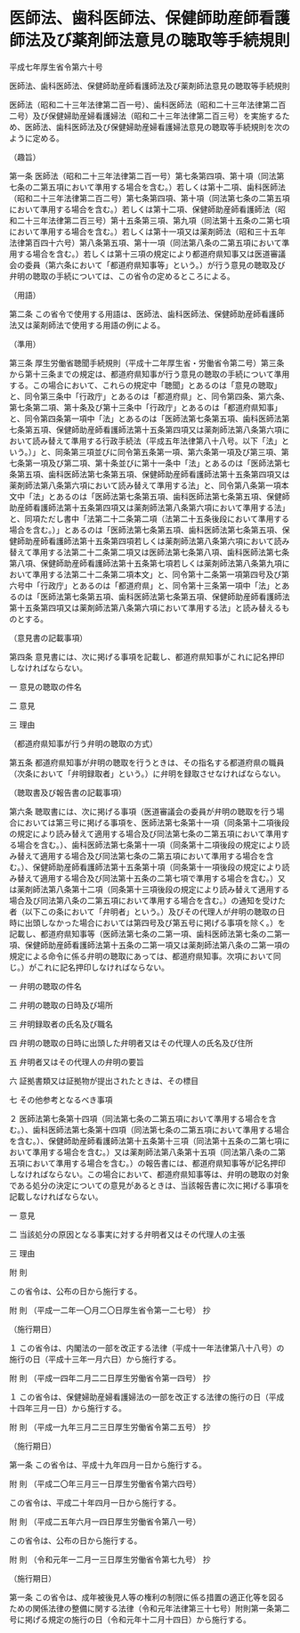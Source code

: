 # 医師法、歯科医師法、保健師助産師看護師法及び薬剤師法意見の聴取等手続規則

平成七年厚生省令第六十号

医師法、歯科医師法、保健師助産師看護師法及び薬剤師法意見の聴取等手続規則

医師法（昭和二十三年法律第二百一号）、歯科医師法（昭和二十三年法律第二百二号）及び保健婦助産婦看護婦法（昭和二十三年法律第二百三号）を実施するため、医師法、歯科医師法及び保健婦助産婦看護婦法意見の聴取等手続規則を次のように定める。

（趣旨）

第一条 医師法（昭和二十三年法律第二百一号）第七条第四項、第十項（同法第七条の二第五項において準用する場合を含む。）若しくは第十二項、歯科医師法（昭和二十三年法律第二百二号）第七条第四項、第十項（同法第七条の二第五項において準用する場合を含む。）若しくは第十二項、保健師助産師看護師法（昭和二十三年法律第二百三号）第十五条第三項、第九項（同法第十五条の二第七項において準用する場合を含む。）若しくは第十一項又は薬剤師法（昭和三十五年法律第百四十六号）第八条第五項、第十一項（同法第八条の二第五項において準用する場合を含む。）若しくは第十三項の規定により都道府県知事又は医道審議会の委員（第六条において「都道府県知事等」という。）が行う意見の聴取及び弁明の聴取の手続については、この省令の定めるところによる。

（用語）

第二条 この省令で使用する用語は、医師法、歯科医師法、保健師助産師看護師法又は薬剤師法で使用する用語の例による。

（準用）

第三条 厚生労働省聴聞手続規則（平成十二年厚生省・労働省令第二号）第三条から第十三条までの規定は、都道府県知事が行う意見の聴取の手続について準用する。この場合において、これらの規定中「聴聞」とあるのは「意見の聴取」と、同令第三条中「行政庁」とあるのは「都道府県」と、同令第四条、第六条、第七条第二項、第十条及び第十三条中「行政庁」とあるのは「都道府県知事」と、同令第四条第一項中「法」とあるのは「医師法第七条第五項、歯科医師法第七条第五項、保健師助産師看護師法第十五条第四項又は薬剤師法第八条第六項において読み替えて準用する行政手続法（平成五年法律第八十八号。以下「法」という。）」と、同条第三項並びに同令第五条第一項、第六条第一項及び第三項、第七条第一項及び第二項、第十条並びに第十一条中「法」とあるのは「医師法第七条第五項、歯科医師法第七条第五項、保健師助産師看護師法第十五条第四項又は薬剤師法第八条第六項において読み替えて準用する法」と、同令第八条第一項本文中「法」とあるのは「医師法第七条第五項、歯科医師法第七条第五項、保健師助産師看護師法第十五条第四項又は薬剤師法第八条第六項において準用する法」と、同項ただし書中「法第二十二条第二項（法第二十五条後段において準用する場合を含む。）」とあるのは「医師法第七条第五項、歯科医師法第七条第五項、保健師助産師看護師法第十五条第四項若しくは薬剤師法第八条第六項において読み替えて準用する法第二十二条第二項又は医師法第七条第八項、歯科医師法第七条第八項、保健師助産師看護師法第十五条第七項若しくは薬剤師法第八条第九項において準用する法第二十二条第二項本文」と、同令第十二条第一項第四号及び第六号中「行政庁」とあるのは「都道府県」と、同令第十三条第一項中「法」とあるのは「医師法第七条第五項、歯科医師法第七条第五項、保健師助産師看護師法第十五条第四項又は薬剤師法第八条第六項において準用する法」と読み替えるものとする。

（意見書の記載事項）

第四条 意見書には、次に掲げる事項を記載し、都道府県知事がこれに記名押印しなければならない。

一 意見の聴取の件名

二 意見

三 理由

（都道府県知事が行う弁明の聴取の方式）

第五条 都道府県知事が弁明の聴取を行うときは、その指名する都道府県の職員（次条において「弁明録取者」という。）に弁明を録取させなければならない。

（聴取書及び報告書の記載事項）

第六条 聴取書には、次に掲げる事項（医道審議会の委員が弁明の聴取を行う場合においては第三号に掲げる事項を、医師法第七条第十一項（同条第十二項後段の規定により読み替えて適用する場合及び同法第七条の二第五項において準用する場合を含む。）、歯科医師法第七条第十一項（同条第十二項後段の規定により読み替えて適用する場合及び同法第七条の二第五項において準用する場合を含む。）、保健師助産師看護師法第十五条第十項（同条第十一項後段の規定により読み替えて適用する場合及び同法第十五条の二第七項で準用する場合を含む。）又は薬剤師法第八条第十二項（同条第十三項後段の規定により読み替えて適用する場合及び同法第八条の二第五項において準用する場合を含む。）の通知を受けた者（以下この条において「弁明者」という。）及びその代理人が弁明の聴取の日時に出頭しなかった場合においては第四号及び第五号に掲げる事項を除く。）を記載し、都道府県知事等（医師法第七条の二第一項、歯科医師法第七条の二第一項、保健師助産師看護師法第十五条の二第一項又は薬剤師法第八条の二第一項の規定による命令に係る弁明の聴取にあっては、都道府県知事。次項において同じ。）がこれに記名押印しなければならない。

一 弁明の聴取の件名

二 弁明の聴取の日時及び場所

三 弁明録取者の氏名及び職名

四 弁明の聴取の日時に出頭した弁明者又はその代理人の氏名及び住所

五 弁明者又はその代理人の弁明の要旨

六 証拠書類又は証拠物が提出されたときは、その標目

七 その他参考となるべき事項

２ 医師法第七条第十四項（同法第七条の二第五項において準用する場合を含む。）、歯科医師法第七条第十四項（同法第七条の二第五項において準用する場合を含む。）、保健師助産師看護師法第十五条第十三項（同法第十五条の二第七項において準用する場合を含む。）又は薬剤師法第八条第十五項（同法第八条の二第五項において準用する場合を含む。）の報告書には、都道府県知事等が記名押印しなければならない。この場合において、都道府県知事等は、弁明の聴取の対象である処分の決定についての意見があるときは、当該報告書に次に掲げる事項を記載しなければならない。

一 意見

二 当該処分の原因となる事実に対する弁明者又はその代理人の主張

三 理由

附 則

この省令は、公布の日から施行する。

附 則 （平成一二年一〇月二〇日厚生省令第一二七号） 抄

（施行期日）

１ この省令は、内閣法の一部を改正する法律（平成十一年法律第八十八号）の施行の日（平成十三年一月六日）から施行する。

附 則 （平成一四年二月二二日厚生労働省令第一四号） 抄

１ この省令は、保健婦助産婦看護婦法の一部を改正する法律の施行の日（平成十四年三月一日）から施行する。

附 則 （平成一九年三月二三日厚生労働省令第二五号） 抄

（施行期日）

第一条 この省令は、平成十九年四月一日から施行する。

附 則 （平成二〇年三月三一日厚生労働省令第六四号）

この省令は、平成二十年四月一日から施行する。

附 則 （平成二五年六月一四日厚生労働省令第八一号）

この省令は、公布の日から施行する。

附 則 （令和元年一二月一三日厚生労働省令第七九号） 抄

（施行期日）

第一条 この省令は、成年被後見人等の権利の制限に係る措置の適正化等を図るための関係法律の整備に関する法律（令和元年法律第三十七号）附則第一条第二号に掲げる規定の施行の日（令和元年十二月十四日）から施行する。
